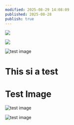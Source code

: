 ```yaml
---
modified: 2025-08-29 14:08:09
published: 2025-08-28
publish: true
---
```



![](static/images/myart-stiching-2-3.png)

![](./static/images/myart-stiching-2-3.png)




<img src="./static/images/myart-stiching-2-3.png" alt="test image">

# This si a test


# Test Image

![test image](static/images/myart-stiching-2-3.png)


![test image](static/images/myart-stiching-2-3.png)